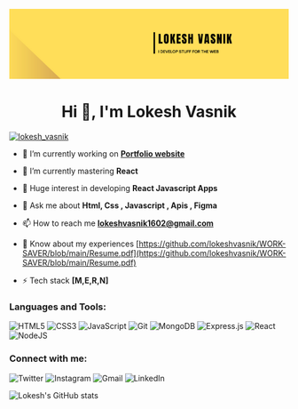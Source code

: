 ![BANNER](https://github.com/lokeshvasnik/lokeshvasnik/blob/main/lokesh_vasnik.png)

<h1 align="center">Hi 👋, I'm Lokesh Vasnik</h1>

<p> <a href="https://twitter.com/heymelokesh" target="blank"><img src="https://img.shields.io/twitter/follow/heymelokesh?logo=twitter&style=for-the-badge" alt="lokesh_vasnik" /></a> </p>

- 🔭 I’m currently working on **[Portfolio website](https://portfolio-2d224.web.app/)**

- 🌱 I’m currently mastering **React**

- 👯 Huge interest in developing **React Javascript Apps**

- 💬 Ask me about **Html, Css , Javascript , Apis , Figma**

- 📫 How to reach me **lokeshvasnik1602@gmail.com**

- 📄 Know about my experiences [https://github.com/lokeshvasnik/WORK-SAVER/blob/main/Resume.pdf](https://github.com/lokeshvasnik/WORK-SAVER/blob/main/Resume.pdf)


- ⚡ Tech stack **[M,E,R,N]**


<h3 align="left">Languages and Tools:</h3>

![HTML5](https://img.shields.io/badge/html5-%23E34F26.svg?style=for-the-badge&logo=html5&logoColor=white)
![CSS3](https://img.shields.io/badge/css3-%231572B6.svg?style=for-the-badge&logo=css3&logoColor=white)
![JavaScript](https://img.shields.io/badge/javascript-%23323330.svg?style=for-the-badge&logo=javascript&logoColor=%23F7DF1E)
![Git](https://img.shields.io/badge/git-%23F05033.svg?style=for-the-badge&logo=git&logoColor=white)
![MongoDB](https://img.shields.io/badge/MongoDB-%234ea94b.svg?style=for-the-badge&logo=mongodb&logoColor=white)
![Express.js](https://img.shields.io/badge/express.js-%23404d59.svg?style=for-the-badge&logo=express&logoColor=%2361DAFB)
![React](https://img.shields.io/badge/react-%2320232a.svg?style=for-the-badge&logo=react&logoColor=%2361DAFB)
![NodeJS](https://img.shields.io/badge/node.js-6DA55F?style=for-the-badge&logo=node.js&logoColor=white)

<h3 align="left">Connect with me:</h3>

![Twitter](https://img.shields.io/badge/Twitter-%231DA1F2.svg?style=for-the-badge&logo=Twitter&logoColor=white)
![Instagram](https://img.shields.io/badge/Instagram-%23E4405F.svg?style=for-the-badge&logo=Instagram&logoColor=white)
![Gmail](https://img.shields.io/badge/Gmail-D14836?style=for-the-badge&logo=gmail&logoColor=white)
![LinkedIn](https://img.shields.io/badge/linkedin-%230077B5.svg?style=for-the-badge&logo=linkedin&logoColor=white)

![Lokesh's GitHub stats](https://github-readme-streak-stats.herokuapp.com/?user=lokeshvasnik)





